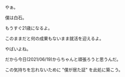 やぁ。

僕は白石。

もうすぐ21歳になるよ。

このままだと何の成果もないまま就活を迎えるよ。

やばいよね。

だから今日(2021/06/19)からちゃんと頑張ろうと思うんだ。

この気持ちを忘れないために "僕が居た証" を此処に築こう。





<!---
sh1ra1sh1/sh1ra1sh1 is a ✨ special ✨ repository because its `README.md` (this file) appears on your GitHub profile.
You can click the Preview link to take a look at your changes.
--->
